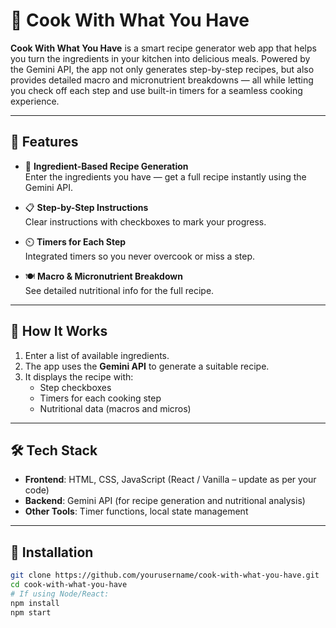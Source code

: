 # 🍳 Cook With What You Have

**Cook With What You Have** is a smart recipe generator web app that helps you turn the ingredients in your kitchen into delicious meals. Powered by the Gemini API, the app not only generates step-by-step recipes, but also provides detailed macro and micronutrient breakdowns — all while letting you check off each step and use built-in timers for a seamless cooking experience.

---

## 🌟 Features

- 🥦 **Ingredient-Based Recipe Generation**  
  Enter the ingredients you have — get a full recipe instantly using the Gemini API.

- 📋 **Step-by-Step Instructions**  
  Clear instructions with checkboxes to mark your progress.

- ⏲️ **Timers for Each Step**  
  Integrated timers so you never overcook or miss a step.

- 🍽️ **Macro & Micronutrient Breakdown**  
  See detailed nutritional info for the full recipe.

---

## 🚀 How It Works

1. Enter a list of available ingredients.
2. The app uses the **Gemini API** to generate a suitable recipe.
3. It displays the recipe with:
   - Step checkboxes
   - Timers for each cooking step
   - Nutritional data (macros and micros)

---

## 🛠 Tech Stack

- **Frontend**: HTML, CSS, JavaScript (React / Vanilla – update as per your code)
- **Backend**: Gemini API (for recipe generation and nutritional analysis)
- **Other Tools**: Timer functions, local state management

---


## 🔧 Installation

```bash
git clone https://github.com/yourusername/cook-with-what-you-have.git
cd cook-with-what-you-have
# If using Node/React:
npm install
npm start
